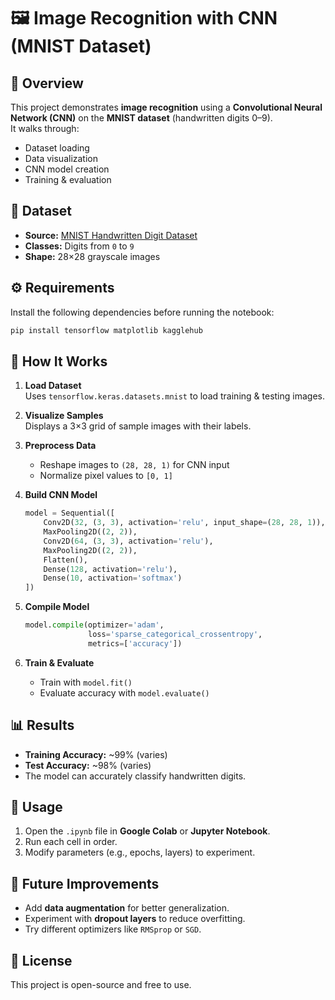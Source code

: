 
# 🖼️ Image Recognition with CNN (MNIST Dataset)

## 📌 Overview
This project demonstrates **image recognition** using a **Convolutional Neural Network (CNN)** on the **MNIST dataset** (handwritten digits 0–9).  
It walks through:
- Dataset loading
- Data visualization
- CNN model creation
- Training & evaluation

## 📂 Dataset
- **Source:** [MNIST Handwritten Digit Dataset](https://www.kaggle.com/datasets/hojjatk/mnist-dataset)  
- **Classes:** Digits from `0` to `9`  
- **Shape:** 28×28 grayscale images  

## ⚙️ Requirements
Install the following dependencies before running the notebook:

```bash
pip install tensorflow matplotlib kagglehub
```

## 📜 How It Works
1. **Load Dataset**  
   Uses `tensorflow.keras.datasets.mnist` to load training & testing images.

2. **Visualize Samples**  
   Displays a 3×3 grid of sample images with their labels.

3. **Preprocess Data**  
   - Reshape images to `(28, 28, 1)` for CNN input
   - Normalize pixel values to `[0, 1]`

4. **Build CNN Model**  
   ```python
   model = Sequential([
       Conv2D(32, (3, 3), activation='relu', input_shape=(28, 28, 1)),
       MaxPooling2D((2, 2)),
       Conv2D(64, (3, 3), activation='relu'),
       MaxPooling2D((2, 2)),
       Flatten(),
       Dense(128, activation='relu'),
       Dense(10, activation='softmax')
   ])
   ```

5. **Compile Model**  
   ```python
   model.compile(optimizer='adam',
                 loss='sparse_categorical_crossentropy',
                 metrics=['accuracy'])
   ```

6. **Train & Evaluate**  
   - Train with `model.fit()`
   - Evaluate accuracy with `model.evaluate()`

## 📊 Results
- **Training Accuracy:** ~99% (varies)
- **Test Accuracy:** ~98% (varies)
- The model can accurately classify handwritten digits.

## 🚀 Usage
1. Open the `.ipynb` file in **Google Colab** or **Jupyter Notebook**.
2. Run each cell in order.
3. Modify parameters (e.g., epochs, layers) to experiment.

## 📌 Future Improvements
- Add **data augmentation** for better generalization.
- Experiment with **dropout layers** to reduce overfitting.
- Try different optimizers like `RMSprop` or `SGD`.

## 📜 License
This project is open-source and free to use.
